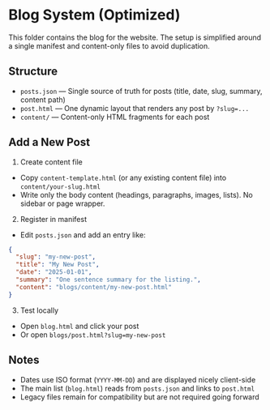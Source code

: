 # Blog System (Optimized)

This folder contains the blog for the website. The setup is simplified around a single manifest and content-only files to avoid duplication.

## Structure

- `posts.json` — Single source of truth for posts (title, date, slug, summary, content path)
- `post.html` — One dynamic layout that renders any post by `?slug=...`
- `content/` — Content-only HTML fragments for each post

## Add a New Post

1) Create content file
- Copy `content-template.html` (or any existing content file) into `content/your-slug.html`
- Write only the body content (headings, paragraphs, images, lists). No sidebar or page wrapper.

2) Register in manifest
- Edit `posts.json` and add an entry like:

```json
{
  "slug": "my-new-post",
  "title": "My New Post",
  "date": "2025-01-01",
  "summary": "One sentence summary for the listing.",
  "content": "blogs/content/my-new-post.html"
}
```

3) Test locally
- Open `blog.html` and click your post
- Or open `blogs/post.html?slug=my-new-post`

## Notes

- Dates use ISO format (`YYYY-MM-DD`) and are displayed nicely client-side
- The main list (`blog.html`) reads from `posts.json` and links to `post.html`
- Legacy files remain for compatibility but are not required going forward
